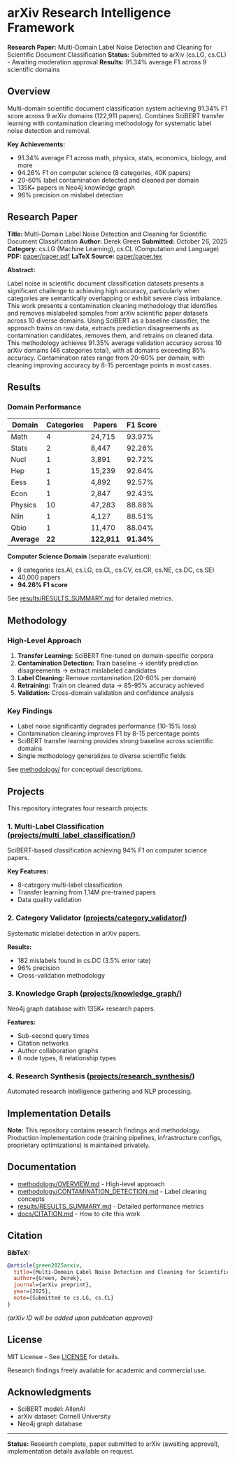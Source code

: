 # arXiv Research Intelligence Framework

**Research Paper:** Multi-Domain Label Noise Detection and Cleaning for Scientific Document Classification
**Status:** Submitted to arXiv (cs.LG, cs.CL) - Awaiting moderation approval
**Results:** 91.34% average F1 across 9 scientific domains

## Overview

Multi-domain scientific document classification system achieving 91.34% F1 score across 9 arXiv domains (122,911 papers). Combines SciBERT transfer learning with contamination cleaning methodology for systematic label noise detection and removal.

**Key Achievements:**
- 91.34% average F1 across math, physics, stats, economics, biology, and more
- 94.26% F1 on computer science (8 categories, 40K papers)
- 20-60% label contamination detected and cleaned per domain
- 135K+ papers in Neo4j knowledge graph
- 96% precision on mislabel detection

## Research Paper

**Title:** Multi-Domain Label Noise Detection and Cleaning for Scientific Document Classification
**Author:** Derek Green
**Submitted:** October 26, 2025
**Category:** cs.LG (Machine Learning), cs.CL (Computation and Language)
**PDF:** [paper/paper.pdf](paper/paper.pdf)
**LaTeX Source:** [paper/paper.tex](paper/paper.tex)

**Abstract:**

Label noise in scientific document classification datasets presents a significant challenge to achieving high accuracy, particularly when categories are semantically overlapping or exhibit severe class imbalance. This work presents a contamination cleaning methodology that identifies and removes mislabeled samples from arXiv scientific paper datasets across 10 diverse domains. Using SciBERT as a baseline classifier, the approach trains on raw data, extracts prediction disagreements as contamination candidates, removes them, and retrains on cleaned data. This methodology achieves 91.35% average validation accuracy across 10 arXiv domains (46 categories total), with all domains exceeding 85% accuracy. Contamination rates range from 20-60% per domain, with cleaning improving accuracy by 8-15 percentage points in most cases.

## Results

### Domain Performance

| Domain | Categories | Papers | F1 Score |
|--------|-----------|--------|----------|
| Math | 4 | 24,715 | 93.97% |
| Stats | 2 | 8,447 | 92.26% |
| Nucl | 1 | 3,891 | 92.72% |
| Hep | 1 | 15,239 | 92.64% |
| Eess | 1 | 4,892 | 92.57% |
| Econ | 1 | 2,847 | 92.43% |
| Physics | 10 | 47,283 | 88.88% |
| Nlin | 1 | 4,127 | 88.51% |
| Qbio | 1 | 11,470 | 88.04% |
| **Average** | **22** | **122,911** | **91.34%** |

**Computer Science Domain** (separate evaluation):
- 8 categories (cs.AI, cs.LG, cs.CL, cs.CV, cs.CR, cs.NE, cs.DC, cs.SE)
- 40,000 papers
- **94.26% F1 score**

See [results/RESULTS_SUMMARY.md](results/RESULTS_SUMMARY.md) for detailed metrics.

## Methodology

### High-Level Approach

1. **Transfer Learning:** SciBERT fine-tuned on domain-specific corpora
2. **Contamination Detection:** Train baseline → identify prediction disagreements → extract mislabeled candidates
3. **Label Cleaning:** Remove contamination (20-60% per domain)
4. **Retraining:** Train on cleaned data → 85-95% accuracy achieved
5. **Validation:** Cross-domain validation and confidence analysis

### Key Findings

- Label noise significantly degrades performance (10-15% loss)
- Contamination cleaning improves F1 by 8-15 percentage points
- SciBERT transfer learning provides strong baseline across scientific domains
- Single methodology generalizes to diverse scientific fields

See [methodology/](methodology/) for conceptual descriptions.

## Projects

This repository integrates four research projects:

### 1. Multi-Label Classification ([projects/multi_label_classification/](projects/multi_label_classification/))

SciBERT-based classification achieving 94% F1 on computer science papers.

**Key Features:**
- 8-category multi-label classification
- Transfer learning from 1.14M pre-trained papers
- Data quality validation

### 2. Category Validator ([projects/category_validator/](projects/category_validator/))

Systematic mislabel detection in arXiv papers.

**Results:**
- 182 mislabels found in cs.DC (3.5% error rate)
- 96% precision
- Cross-validation methodology

### 3. Knowledge Graph ([projects/knowledge_graph/](projects/knowledge_graph/))

Neo4j graph database with 135K+ research papers.

**Features:**
- Sub-second query times
- Citation networks
- Author collaboration graphs
- 6 node types, 8 relationship types

### 4. Research Synthesis ([projects/research_synthesis/](projects/research_synthesis/))

Automated research intelligence gathering and NLP processing.

## Implementation Details

**Note:** This repository contains research findings and methodology. Production implementation code (training pipelines, infrastructure configs, proprietary optimizations) is maintained privately.


## Documentation

- [methodology/OVERVIEW.md](methodology/OVERVIEW.md) - High-level approach
- [methodology/CONTAMINATION_DETECTION.md](methodology/CONTAMINATION_DETECTION.md) - Label cleaning concepts
- [results/RESULTS_SUMMARY.md](results/RESULTS_SUMMARY.md) - Detailed performance metrics
- [docs/CITATION.md](docs/CITATION.md) - How to cite this work

## Citation

**BibTeX:**
```bibtex
@article{green2025arxiv,
  title={Multi-Domain Label Noise Detection and Cleaning for Scientific Document Classification},
  author={Green, Derek},
  journal={arXiv preprint},
  year={2025},
  note={Submitted to cs.LG, cs.CL}
}
```

*(arXiv ID will be added upon publication approval)*

## License

MIT License - See [LICENSE](LICENSE) for details.

Research findings freely available for academic and commercial use.

## Acknowledgments

- SciBERT model: AllenAI
- arXiv dataset: Cornell University
- Neo4j graph database

---

**Status:** Research complete, paper submitted to arXiv (awaiting approval), implementation details available on request.


